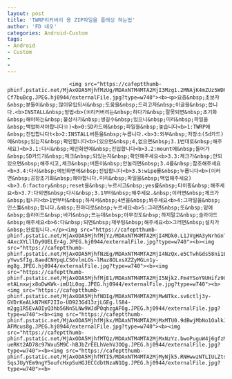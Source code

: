 ```yaml
---
layout: post
title: 'TWRP리커버리 용 ZIP파일을 플래싱 하는법'
author: 'FD 네오'
categories: Android-Custom
tags:
- Android
- Custom
-
-
---
```



<script> location.href='https://cafe.naver.com/develoid/825131' ; </script>


















						<img src="https://cafeptthumb-phinf.pstatic.net/MjAxODA5MjhfMzUg/MDAxNTM4MTA2MjI3Mzg1.2MNAjK4mZUz5WDRCbSYagUzEd9HyqzBO9QTPBtFoCBcg.YCtouEIuaIXl96Zq41Z3tBUHtyDSEIkv6Ol-Cf7buBcg.JPEG.hj0944/externalFile.jpg?type=w740"><b><p>요즘&nbsp;초보자&nbsp;분들이&nbsp;많이유입되서&nbsp;도움을&nbsp;드리고자&nbsp;이글을&nbsp;씁니다.<b>INSTALL&nbsp;방법<b>(※리커버리는&nbsp;하다가&nbsp;잘못되면&nbsp;초기화&nbsp;해야하는&nbsp;불상사가&nbsp;생길수&nbsp;있으니&nbsp;미리&nbsp;파일을&nbsp;백업하셔야합니다※)<b>0:SD카드에&nbsp;파일을&nbsp;놓습니다<b>1:TWRP에&nbsp;진입합니다t<b>2:INSTALL버튼을&nbsp;누릅니다.<b>3:외부&nbsp;저장소(Sd카드)에&nbsp;있는지&nbsp;확인합니다<b>(있으면&nbsp;4,없으면&nbsp;3.1번대로&nbsp;해주세요)<b>3.1:다시&nbsp;메인화면에&nbsp;진입합니다<b>3.2:mount에&nbsp;들어가&nbsp;SD카드가&nbsp;체크&nbsp;되있는지&nbsp;확인해주세요<b>3.3:체크가&nbsp;안되있으면&nbsp;해주시고,체크&nbsp;버튼이&nbsp;안눌리면&nbsp;3.4를&nbsp;참조해주세요<b>3.4:다시&nbsp;메인화면에&nbsp;진입합니다<b>3.5:wipe를&nbsp;누릅니다<b>(이러면&nbsp;공장초기화&nbsp;해야합니다.미리&nbsp;파일을&nbsp;백업해주세요)<b>3.6:factory&nbsp;reset을&nbsp;누르시고&nbsp;yes를&nbsp;타이핑&nbsp;해주세요<b>3.7:다되면&nbsp;다시&nbsp;3.1부터&nbsp;해주세요.&nbsp;이러면&nbsp;체크가&nbsp;됩니다<b>1번부터&nbsp;하셔서&nbsp;4번을&nbsp;봐주세요<b>4:그파일을&nbsp;인스톨&nbsp;합니다.&nbsp;한마디로&nbsp;누르세요<b>5:그러면&nbsp;또&nbsp;밑에&nbsp;슬라이드&nbsp;바가&nbsp;뜨는데&nbsp;아무것도&nbsp;하지말고&nbsp;슬라이드&nbsp;해주세요<b>6:다&nbsp;되면&nbsp;재부팅&nbsp;해주세요<b>그러면&nbsp;설치가&nbsp;완료됩니다.</p><img src="https://cafeptthumb-phinf.pstatic.net/MjAxODA5MjhfMjYz/MDAxNTM4MTA2MjI4MDk0.L1JVgHA3yNrhGnTLSwaEM_8Fa3EobZJOzY4pmu0qydEg.rBRWQxyLilTlF6UZg0v0RRK8-4AxcXYLllDy9UELEr4g.JPEG.hj0944/externalFile.jpg?type=w740"><b><img src="https://cafeptthumb-phinf.pstatic.net/MjAxODA5MjhfNzEg/MDAxNTM4MTA2MjI4NzQx.e5CTwhGds58ni1BG8jUv2EDrzGqEQJPIo8U-yYwvSfIg.8aedCNYpqLCS6vlmLOs-lMaz8OLxsXZZyMGLn1y-mg8g.JPEG.hj0944/externalFile.jpg?type=w740"><b><img src="https://cafeptthumb-phinf.pstatic.net/MjAxODA5MjhfMjE1/MDAxNTM4MTA2MjI5Njk2.Fm4YSoY9UHifz9Cbqd6IbpYzLApYluhj3j83QyucHuIg.hVvYgm5by79IwL0QkY-etALnxwjx8oDwKWk-imU1L0og.JPEG.hj0944/externalFile.jpg?type=w740"><b><img src="https://cafeptthumb-phinf.pstatic.net/MjAxODA5MjhfNDIg/MDAxNTM4MTA2MjMwNTkx.sv6ctlj3y-GVDrKeALkN7HKF2IIo-UD923Gd13zjLGEg.lS84-m2gg1R5EvAOIyQ3hb56Nn5LNw9WJdP0qhzgAF0g.JPEG.hj0944/externalFile.jpg?type=w740"><b><img src="https://cafeptthumb-phinf.pstatic.net/MjAxODA5MjhfMjkx/MDAxNTM4MTA2MjMxMTU0.9dBwjMbNo1OalkJ3HvhyZHM0TOf36OXLX_vB2VYHLFMg.Ur1OsD8umgut5agx5jSbWyQZEzll9UZCFNP-AFMcus8g.JPEG.hj0944/externalFile.jpg?type=w740"><b><img src="https://cafeptthumb-phinf.pstatic.net/MjAxODA5MjhfMTQz/MDAxNTM4MTA2MjMxNzYz.bwoPuguW4j6gfzMJasfFlva6KArB2BT4IOx13Z3AYDgg.YbtU-ueRKt2AD78c97Wxu5M9C-hBJbZrEELhVehVJOQg.JPEG.hj0944/externalFile.jpg?type=w740"><b><img src="https://cafeptthumb-phinf.pstatic.net/MjAxODA5MjhfMTI5/MDAxNTM4MTA2MjMyNjk5.RNHwwzNTLIULZtsS7DnRINicQSwOVZitnKE7z00ioe4g.c9u1-SqsJUyYEm9ngY5oufcHxpSuHGJECCdbtNzaN1Qg.JPEG.hj0944/externalFile.jpg?type=w740"><b>
